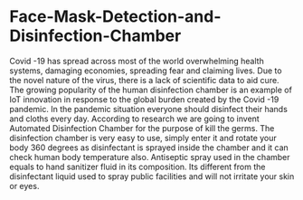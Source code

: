 # Face-Mask-Detection-and-Disinfection-Chamber
Covid -19 has spread across most of the world overwhelming health systems, damaging economies, spreading fear and claiming lives. Due to the novel nature of the virus, there is a lack of scientific data to aid cure. The growing popularity of the human disinfection chamber is an example of IoT innovation in response to the global burden created by the Covid -19 pandemic. 
In the pandemic situation everyone should disinfect their hands and cloths every day. According to research we are going to invent Automated Disinfection Chamber for the purpose of kill the germs.
The disinfection chamber is very easy to use, simply enter it and rotate your body 360 degrees as disinfectant is sprayed inside the chamber and it can check human body temperature also.
Antiseptic spray used in the chamber equals to hand sanitizer fluid in its composition. Its different from the disinfectant liquid used to spray public facilities and will not irritate your skin or eyes.    


